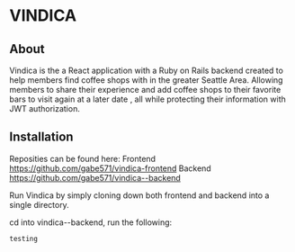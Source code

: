 # VINDICA


## About

Vindica is the a React application with a Ruby on Rails backend created to help members find coffee shops with in the greater Seattle Area.  Allowing members to share their experience and add coffee shops to their favorite bars to visit again at a later date , all while protecting their information with JWT authorization.

## Installation

Reposities can be found here: 
Frontend
https://github.com/gabe571/vindica-frontend
Backend
https://github.com/gabe571/vindica--backend

Run Vindica by simply cloning down both frontend and backend into a single directory.

cd into vindica--backend, run the following:

```
testing
```
